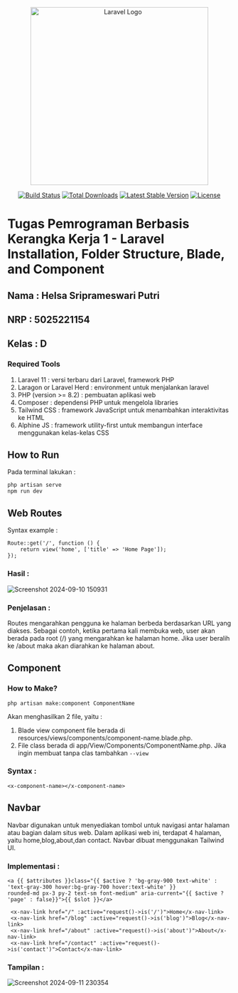 <p align="center"><a href="https://laravel.com" target="_blank"><img src="https://raw.githubusercontent.com/laravel/art/master/logo-lockup/5%20SVG/2%20CMYK/1%20Full%20Color/laravel-logolockup-cmyk-red.svg" width="400" alt="Laravel Logo"></a></p>

<p align="center">
<a href="https://github.com/laravel/framework/actions"><img src="https://github.com/laravel/framework/workflows/tests/badge.svg" alt="Build Status"></a>
<a href="https://packagist.org/packages/laravel/framework"><img src="https://img.shields.io/packagist/dt/laravel/framework" alt="Total Downloads"></a>
<a href="https://packagist.org/packages/laravel/framework"><img src="https://img.shields.io/packagist/v/laravel/framework" alt="Latest Stable Version"></a>
<a href="https://packagist.org/packages/laravel/framework"><img src="https://img.shields.io/packagist/l/laravel/framework" alt="License"></a>
</p>

# Tugas Pemrograman Berbasis Kerangka Kerja 1 - Laravel Installation, Folder Structure, Blade, and Component

## Nama : Helsa Sriprameswari Putri
## NRP : 5025221154
## Kelas : D

### Required Tools
1. Laravel 11 : versi terbaru dari Laravel, framework PHP
1. Laragon or Laravel Herd : environment untuk menjalankan laravel
2. PHP (version >= 8.2) : pembuatan aplikasi web
3. Composer : dependensi PHP untuk mengelola libraries
4. Tailwind CSS : framework JavaScript untuk menambahkan interaktivitas ke HTML
5. Alphine JS :  framework utility-first untuk membangun interface menggunakan kelas-kelas CSS

## How to Run 
Pada terminal lakukan :
```
php artisan serve
npm run dev
```

## Web Routes
Syntax example : <br>
```
Route::get('/', function () {
    return view('home', ['title' => 'Home Page']);
});
```
### Hasil :
![Screenshot 2024-09-10 150931](https://github.com/user-attachments/assets/b115fd1b-cd44-4e3e-80df-661887937854)

### Penjelasan :
<p>Routes mengarahkan pengguna ke halaman berbeda berdasarkan URL yang diakses. Sebagai contoh, ketika pertama kali membuka web, user akan berada pada root (/) yang mengarahkan ke halaman home. Jika user beralih ke /about maka akan diarahkan ke halaman about. </p>

## Component

### How to Make?
```
php artisan make:component ComponentName
```
Akan menghasilkan 2 file, yaitu : 
1. Blade view component file berada di resources/views/components/component-name.blade.php.
2. File class berada di app/View/Components/ComponentName.php.
Jika ingin membuat tanpa clas tambahkan `--view`

### Syntax :
```
<x-component-name></x-component-name>
```

## Navbar 
Navbar digunakan untuk menyediakan tombol untuk navigasi antar halaman atau bagian dalam situs web. Dalam aplikasi web ini, terdapat 4 halaman, yaitu home,blog,about,dan contact. Navbar dibuat menggunakan Tailwind UI.
### Implementasi :
```
<a {{ $attributes }}class="{{ $active ? 'bg-gray-900 text-white' : 'text-gray-300 hover:bg-gray-700 hover:text-white' }}
rounded-md px-3 py-2 text-sm font-medium" aria-current="{{ $active ? 'page' : false}}">{{ $slot }}</a>
```

```
 <x-nav-link href="/" :active="request()->is('/')">Home</x-nav-link>
 <x-nav-link href="/blog" :active="request()->is('blog')">Blog</x-nav-link>
 <x-nav-link href="/about" :active="request()->is('about')">About</x-nav-link>
 <x-nav-link href="/contact" :active="request()->is('contact')">Contact</x-nav-link>
```
### Tampilan :
![Screenshot 2024-09-11 230354](https://github.com/user-attachments/assets/8021c3fc-0dc7-4094-9274-517e054462eb)






